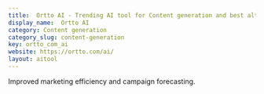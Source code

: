 ```yaml
---
title:  Ortto AI - Trending AI tool for Content generation and best alternatives
display_name:  Ortto AI
category: Content generation
category_slug: content-generation
key: ortto_com_ai
website: https://ortto.com/ai/
layout: aitool
---
```


Improved marketing efficiency and campaign forecasting.
